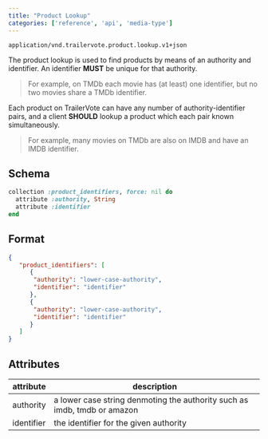 ```yaml
---
title: "Product Lookup"
categories: ['reference', 'api', 'media-type']
---
```


```
application/vnd.trailervote.product.lookup.v1+json
```

The product lookup is used to find products by means of an authority and identifier. An identifier **MUST** be unique for that authority.

> For example, on TMDb each movie has (at least) one identifier, but no two movies share a TMDb identifier.

Each product on TrailerVote can have any number of authority-identifier pairs, and a client **SHOULD** lookup a product which each pair known simultaneously.

> For example, many movies on TMDb are also on IMDB and have an IMDB identifier.

## Schema

```ruby
collection :product_identifiers, force: nil do
  attribute :authority, String
  attribute :identifier
end
```

## Format

```json
{
   "product_identifiers": [
      {
       "authority": "lower-case-authority",
       "identifier": "identifier"
      },
      {
       "authority": "lower-case-authority",
       "identifier": "identifier"
      }
   ]
}
```

## Attributes

| attribute | description |
|-----------|-------------|
| authority | a lower case string denmoting the authority such as imdb, tmdb or amazon |
| identifier | the identifier for the given authority |
